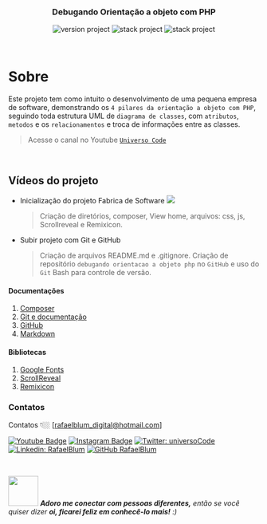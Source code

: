 <div align="center">
    <h3>Debugando Orientação a objeto com PHP</h3>
</div>

<p align="center">
    <img src="https://img.shields.io/badge/version project-1.0.2022-brightgreen" alt="version project">
    <img src="https://img.shields.io/badge/Php-7.4-informational" alt="stack project">
    <img src="https://img.shields.io/static/v1?label=Composer&message=2.4.4&color=brightgreen?style=for-the-badge" alt="stack project">
</p><br>

# Sobre

Este projeto tem como intuito o desenvolvimento de uma pequena empresa de software, 
demonstrando os `4 pilares da orientação a objeto com PHP`, seguindo toda estrutura UML de 
`diagrama de classes`, com `atributos`, `metodos` e os `relacionamentos` e troca de informações 
entre as classes.
> Acesse o canal no Youtube <a href="https://www.youtube.com/channel/UCMvtn8HZ12Ud-sdkY5KzTog" target="_blank"> `Universo Code`</a>

<br>
     
## Vídeos do projeto
* Inicialização do projeto Fabrica de Software <img src="https://img.shields.io/youtube/views/5Xc_NUy_y6s">

    >  Criação de diretórios, composer, View home, arquivos: css, js, Scrollreveal e Remixicon.
                                                 
* Subir projeto com Git e GitHub
    >  Criação de arquivos README.md e .gitignore. Criação de repositório `debugando orientacao a objeto php` no `GitHub` e uso do `Git` Bash para controle de versão.
                            
#### Documentações
1. <a href="https://getcomposer.org/doc/" target="_blank">Composer</a>
2. <a href="https://git-scm.com/" target="_blank">Git e documentação</a>
2. <a href="https://github.com/" target="_blank">GitHub</a>
3. <a href="https://stackedit.io/app" target="_blank">Markdown</a>


#### Bibliotecas
1. <a href="https://fonts.google.com/" target="_blank">Google Fonts</a>
2. <a href="https://scrollrevealjs.org/" target="_blank">ScrollReveal</a>
3. <a href="https://remixicon.com/" target="_blank">Remixicon</a> 


### Contatos

Contatos 👇🏼 [rafaelblum_digital@hotmail.com]

[![Youtube Badge](https://img.shields.io/badge/-Youtube-FF0000?style=flat-square&labelColor=FF0000&logo=youtube&logoColor=white&link=https://www.youtube.com/channel/UCMvtn8HZ12Ud-sdkY5KzTog)](https://www.youtube.com/channel/UCMvtn8HZ12Ud-sdkY5KzTog)
[![Instagram Badge](https://img.shields.io/badge/-rafablum_-violet?style=flat-square&logo=Instagram&logoColor=white&link=https://www.instagram.com/rafablum_/)](https://www.instagram.com/rafablum_/)
[![Twitter: universoCode](https://img.shields.io/twitter/follow/universoCode?style=social)](https://twitter.com/universoCode)
[![Linkedin: RafaelBlum](https://img.shields.io/badge/-RafaelBlum-blue?style=flat-square&logo=Linkedin&logoColor=white&link=https://www.linkedin.com/in/rafael-blum-237133114/)](https://www.linkedin.com/in/rafael-blum-237133114/)
[![GitHub RafaelBlum](https://img.shields.io/github/followers/RafaelBlum?label=follow&style=social)](https://github.com/RafaelBlum)

<br/>

<img src="https://media.giphy.com/media/LnQjpWaON8nhr21vNW/giphy.gif" width="60"> <em><b>Adoro me conectar com pessoas diferentes,</b> então se você quiser dizer <b>oi, ficarei feliz em conhecê-lo mais!</b> :)</em>


